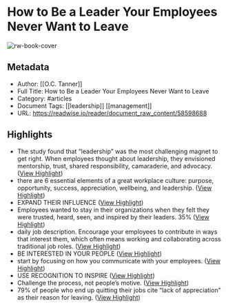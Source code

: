 # How to Be a Leader Your Employees Never Want to Leave

![rw-book-cover](https://readwise-assets.s3.amazonaws.com/static/images/article2.74d541386bbf.png)

## Metadata
- Author: [[O.C. Tanner]]
- Full Title: How to Be a Leader Your Employees Never Want to Leave
- Category: #articles
- Document Tags: [[leadership]] [[management]] 
- URL: https://readwise.io/reader/document_raw_content/58598688

## Highlights
- The study found that “leadership” was the most challenging magnet to get right. When employees thought about leadership, they envisioned mentorship, trust, shared responsibility, camaraderie, and advocacy. ([View Highlight](https://read.readwise.io/read/01h1sjsv76nc1j7vzdxkh0kyq2))
- there are 6 essential elements of a great workplace culture: purpose, opportunity, success, appreciation, wellbeing, and leadership. ([View Highlight](https://read.readwise.io/read/01h1sjs9p5d585ytqr89q24e95))
- EXPAND THEIR INFLUENCE ([View Highlight](https://read.readwise.io/read/01h1smgj9h83hxdgbrbtee1edm))
- Employees wanted to stay in their organizations when they felt they were trusted, heard, seen, and inspired by their leaders.
  35% ([View Highlight](https://read.readwise.io/read/01h1sjx6chcdqck9w864sgdvew))
- daily job description. Encourage your employees
  to contribute in ways that interest them, which
  often means working and collaborating across
  traditional job roles. ([View Highlight](https://read.readwise.io/read/01h1smgrdcmp1xkyv7w8ph59ar))
- BE INTERESTED IN YOUR PEOPLE ([View Highlight](https://read.readwise.io/read/01h1smfg1z6sjwg01xdkfysafn))
- start by focusing on how you communicate
  with your employees. ([View Highlight](https://read.readwise.io/read/01h1smfxzv6madpzge5yrhq74j))
- USE RECOGNITION TO INSPIRE ([View Highlight](https://read.readwise.io/read/01h1smh3p72zv8m52kmcw18ew0))
- Challenge the process, not
  people’s motive. ([View Highlight](https://read.readwise.io/read/01h1smjn4ms5s7q6qycsw7bmjg))
- 79% of people who end up
  quitting their jobs cite “lack of appreciation” as
  their reason for leaving. ([View Highlight](https://read.readwise.io/read/01h1smhdk07dnwjkmrwvqavzph))
